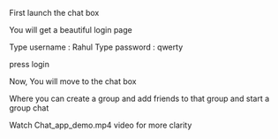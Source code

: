 First launch the chat box

You will get a beautiful login page 

Type  username : Rahul
Type password : qwerty

press login

Now, You will move to the chat box

Where you can create a group and add friends to that group and start a group chat

Watch Chat_app_demo.mp4 video for more clarity
